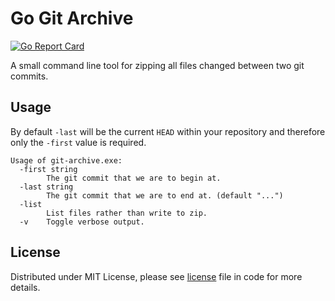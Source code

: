 # Go Git Archive

[![Go Report Card](https://goreportcard.com/badge/github.com/photogabble/go-git-archive)](https://goreportcard.com/report/github.com/photogabble/go-git-archive)

A small command line tool for zipping all files changed between two git commits.

## Usage
By default `-last` will be the current `HEAD` within your repository and therefore only the `-first` value is required.

```
Usage of git-archive.exe:
  -first string
        The git commit that we are to begin at.
  -last string
        The git commit that we are to end at. (default "...")
  -list
        List files rather than write to zip.
  -v    Toggle verbose output.
```

## License

Distributed under MIT License, please see [license](LICENSE) file in code for more details.
